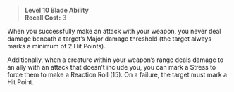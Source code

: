 > **Level 10 Blade Ability**  
> **Recall Cost:** 3

When you successfully make an attack with your weapon, you never deal damage beneath a target’s Major damage threshold (the target always marks a minimum of 2 Hit Points).

Additionally, when a creature within your weapon’s range deals damage to an ally with an attack that doesn’t include you, you can mark a Stress to force them to make a Reaction Roll (15). On a failure, the target must mark a Hit Point.
